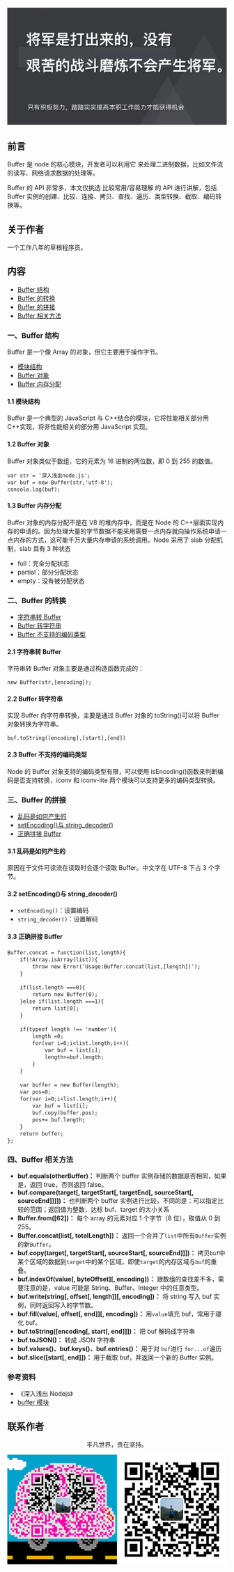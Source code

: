 ![image](../img/timg.jpg)
<br>

## 前言

Buffer 是 node 的核心模块，开发者可以利用它 来处理二进制数据，比如文件流的读写、网络请求数据的处理等。

Buffer 的 API 非常多，本文仅挑选 比较常用/容易理解 的 API 进行讲解，包括 Buffer 实例的创建、比较、连接、拷贝、查找、遍历、类型转换、截取、编码转换等。

## 关于作者

一个工作八年的草根程序员。

## 内容

- [Buffer 结构](#一buffer-结构)
- [Buffer 的转换](#二buffer-的转换)
- [Buffer 的拼接](#三buffer-的拼接)
- [Buffer 相关方法](#四buffer-相关方法)

### 一、Buffer 结构

Buffer 是一个像 Array 的对象，但它主要用于操作字节。

- [模块结构](#11-模块结构)
- [Buffer 对象](#12-buffer-对象)
- [Buffer 内存分配](#13-buffer-内存分配)

#### 1.1 模块结构

Buffer 是一个典型的 JavaScript 与 C++结合的模块，它将性能相关部分用 C++实现，将非性能相关的部分用 JavaScript 实现。

#### 1.2 Buffer 对象

Buffer 对象类似于数组，它的元素为 16 进制的两位数，即 0 到 255 的数值。

```
var str = '深入浅出node.js';
var buf = new Buffer(str,'utf-8');
console.log(buf);
```

#### 1.3 Buffer 内存分配

Buffer 对象的内存分配不是在 V8 的堆内存中，而是在 Node 的 C++层面实现内存的申请的。因为处理大量的字节数据不能采用需要一点内存就向操作系统申请一点内存的方式，这可能千万大量内存申请的系统调用。Node 采用了 slab 分配机制，slab 具有 3 种状态

- full：完全分配状态
- partial：部分分配状态
- empty：没有被分配状态

### 二、Buffer 的转换

- [字符串转 Buffer](#21-字符串转-buffer)
- [Buffer 转字符串](#22-buffer-转字符串)
- [Buffer 不支持的编码类型](#23-buffer-不支持的编码类型)

#### 2.1 字符串转 Buffer

字符串转 Buffer 对象主要是通过构造函数完成的：

```
new Buffer(str,[encoding]);
```

#### 2.2 Buffer 转字符串

实现 Buffer 向字符串转换，主要是通过 Buffer 对象的 toString()可以将 Buffer 对象转换为字符串。

```
buf.toString([encoding],[start],[end])

```

#### 2.3 Buffer 不支持的编码类型

Node 的 Buffer 对象支持的编码类型有限，可以使用 isEncoding()函数来判断编码是否支持转换，iconv 和 iconv-lite 两个模块可以支持更多的编码类型转换。

### 三、Buffer 的拼接

- [乱码是如何产生的](#31-乱码是如何产生的)
- [setEncoding()与 string_decoder()](#32-setencoding与-string_decoder)
- [正确拼接 Buffer](#33-正确拼接-buffer)

#### 3.1 乱码是如何产生的

原因在于文件可读流在读取时会逐个读取 Buffer。中文字在 UTF-8 下占 3 个字节。

#### 3.2 setEncoding()与 string_decoder()

- `setEncoding()`：设置编码
- `string_decoder()`：设置解码

#### 3.3 正确拼接 Buffer

```
Buffer.concat = function(list,length){
    if(!Array.isArray(list)){
        throw new Error('Usage:Buffer.concat(list,[length])');
    }

    if(list.length ===0){
        return new Buffer(0);
    }else if(list.length ===1){
        return list[0];
    }

    if(typeof length !== 'number'){
        length =0;
        for(var i=0;i<list.length;i++){
            var buf = list[i];
            length+=buf.length;
        }
    }

    var buffer = new Buffer(length);
    var pos=0;
    for(var i=0;i<list.length;i++){
        var buf = list[i];
        buf.copy(buffer.pos);
        pos+= buf.length;
    }
    return buffer;
};
```

### 四、Buffer 相关方法

- **buf.equals(otherBuffer)：** 判断两个 buffer 实例存储的数据是否相同，如果是，返回 true，否则返回 false。
- **buf.compare(target[, targetStart[, targetEnd[, sourceStart[, sourceEnd]]]])：** 也判断两个 buffer 实例进行比较，不同的是：可以指定比较的范围；返回值为整数，达标 buf、target 的大小关系
- **Buffer.from([62])：** 每个 array 的元素对应 1 个字节（8 位），取值从 0 到 255。
- **Buffer.concat(list[, totalLength])：** 返回一个合并了`list`中所有`Buffer`实例的新`Buffer`。
- **buf.copy(target[, targetStart[, sourceStart[, sourceEnd]]])：** 拷贝`buf`中某个区域的数据到`target`中的某个区域，即使`target`的内存区域与`buf`的重叠。
- **buf.indexOf(value[, byteOffset][, encoding])：** 跟数组的查找差不多，需要注意的是，value 可能是 String、Buffer、Integer 中的任意类型。
- **buf.write(string[, offset[, length]][, encoding])：** 将 string 写入 buf 实例，同时返回写入的字节数。
- **buf.fill(value[, offset[, end]][, encoding])：** 用`value`填充 buf，常用于寝化 buf。
- **buf.toString([encoding[, start[, end]]])：** 把 buf 解码成字符串
- **buf.toJSON()：** 转成 JSON 字符串
- **buf.values()、buf.keys()、buf.entries()：** 用于对 `buf`进行 `for...of`遍历
- **buf.slice([start[, end]])：** 用于截取 buf，并返回一个新的 Buffer 实例。

### 参考资料

- 《深入浅出 Nodejs》
- [buffer 模块](https://github.com/chyingp/nodejs-learning-guide/blob/master/%E6%A8%A1%E5%9D%97/buffer.md)

## 联系作者

<div align="center">
    <p>
        平凡世界，贵在坚持。
    </p>
    <img src="../img/contact.png" />
</div>
